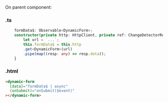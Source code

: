 On parent component:

### .ts

```typescript
    formData$: Observable<DynamicForm>;
    constructor(private http: HttpClient, private ref: ChangeDetectorRef) {
        let url = `...`;
        this.formData$ = this.http
        .get<DynamicForm>(url)
        .pipe(map((resp: any) => resp.data));
    }
```

### .html

```html
<dynamic-form
  [data]="formData$ | async"
  (onSubmit)="onSubmit($event)"
></dynamic-form>
```
